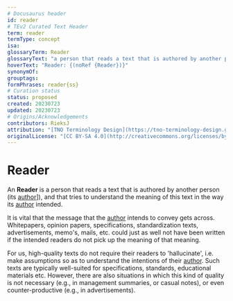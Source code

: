 ```yaml
---
# Docusaurus header
id: reader
# TEv2 Curated Text Header
term: reader
termType: concept
isa:
glossaryTerm: Reader
glossaryText: "a person that reads a text that is authored by another person (its [author](@)]), and that tries to understand the meaning of this text in the way its [author](@) intended."
hoverText: "Reader: {(noRef {Reader})}"
synonymOf:
grouptags:
formPhrases: reader{ss}
# Curation status
status: proposed
created: 20230723
updated: 20230723
# Origins/Acknowledgements
contributors: RieksJ
attribution: "[TNO Terminology Design](https://tno-terminology-design.github.io/tev2-specifications/docs/tev2)"
originalLicense: "[CC BY-SA 4.0](http://creativecommons.org/licenses/by-sa/4.0/?ref=chooser-v1)"
---
```


# Reader

An **Reader** is a person that reads a text that is authored by another person (its [author](@)]), and that tries to understand the meaning of this text in the way its [author](@) intended.

It is vital that the message that the [author](@) intends to convey gets across. Whitepapers, opinion papers, specifications, standardization texts, advertisements, memo's, mails, etc. could just as well not have been written if the intended readers do not pick up the meaning of that meaning.

For us, high-quality texts do not require their readers to 'hallucinate', i.e. make assumptions so as to understand the intentions of their [author](@). Such texts are typically well-suited for specifications, standards, educational materials etc. However, there are also situations in which this kind of quality is not necessary (e.g., in management summaries, or casual notes), or even counter-productive (e.g., in advertisements).
